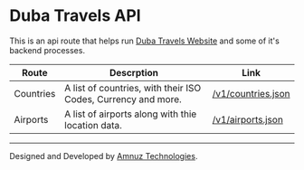 # Duba Travels API

This is an api route that helps run [Duba Travels Website](www.dubauae.com) and some of it's backend processes.

| Route | Descrption | Link |
| --- | --- | --- |
| Countries | A list of countries, with their ISO Codes, Currency and more. | [/v1/countries.json](api.dubauae.com/vi/countries.json) |
| Airports | A list of airports along with thie location data. | [/v1/airports.json](api.dubauae.com/vi/airports.json) |


---

Designed and Developed by [Amnuz Technologies](www.amnuz.com/?utm=dubatravels).